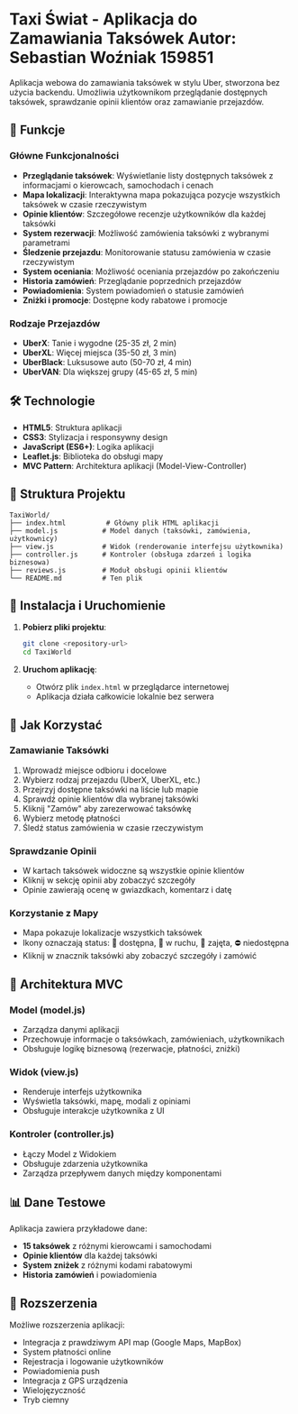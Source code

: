 # Taxi Świat - Aplikacja do Zamawiania Taksówek             Autor: Sebastian Woźniak 159851

Aplikacja webowa do zamawiania taksówek w stylu Uber, stworzona bez użycia backendu. Umożliwia użytkownikom przeglądanie dostępnych taksówek, sprawdzanie opinii klientów oraz zamawianie przejazdów.

## 🚀 Funkcje

### Główne Funkcjonalności
- **Przeglądanie taksówek**: Wyświetlanie listy dostępnych taksówek z informacjami o kierowcach, samochodach i cenach
- **Mapa lokalizacji**: Interaktywna mapa pokazująca pozycje wszystkich taksówek w czasie rzeczywistym
- **Opinie klientów**: Szczegółowe recenzje użytkowników dla każdej taksówki
- **System rezerwacji**: Możliwość zamówienia taksówki z wybranymi parametrami
- **Śledzenie przejazdu**: Monitorowanie statusu zamówienia w czasie rzeczywistym
- **System oceniania**: Możliwość oceniania przejazdów po zakończeniu
- **Historia zamówień**: Przeglądanie poprzednich przejazdów
- **Powiadomienia**: System powiadomień o statusie zamówień
- **Zniżki i promocje**: Dostępne kody rabatowe i promocje

### Rodzaje Przejazdów
- **UberX**: Tanie i wygodne (25-35 zł, 2 min)
- **UberXL**: Więcej miejsca (35-50 zł, 3 min)
- **UberBlack**: Luksusowe auto (50-70 zł, 4 min)
- **UberVAN**: Dla większej grupy (45-65 zł, 5 min)

## 🛠️ Technologie

- **HTML5**: Struktura aplikacji
- **CSS3**: Stylizacja i responsywny design
- **JavaScript (ES6+)**: Logika aplikacji
- **Leaflet.js**: Biblioteka do obsługi mapy
- **MVC Pattern**: Architektura aplikacji (Model-View-Controller)

## 📁 Struktura Projektu

```
TaxiWorld/
├── index.html          # Główny plik HTML aplikacji
├── model.js           # Model danych (taksówki, zamówienia, użytkownicy)
├── view.js            # Widok (renderowanie interfejsu użytkownika)
├── controller.js      # Kontroler (obsługa zdarzeń i logika biznesowa)
├── reviews.js         # Moduł obsługi opinii klientów
└── README.md          # Ten plik
```

## 🚀 Instalacja i Uruchomienie

1. **Pobierz pliki projektu**:
   ```bash
   git clone <repository-url>
   cd TaxiWorld
   ```

2. **Uruchom aplikację**:
   - Otwórz plik `index.html` w przeglądarce internetowej
   - Aplikacja działa całkowicie lokalnie bez serwera

## 📱 Jak Korzystać

### Zamawianie Taksówki
1. Wprowadź miejsce odbioru i docelowe
2. Wybierz rodzaj przejazdu (UberX, UberXL, etc.)
3. Przejrzyj dostępne taksówki na liście lub mapie
4. Sprawdź opinie klientów dla wybranej taksówki
5. Kliknij "Zamów" aby zarezerwować taksówkę
6. Wybierz metodę płatności
7. Śledź status zamówienia w czasie rzeczywistym

### Sprawdzanie Opinii
- W kartach taksówek widoczne są wszystkie opinie klientów
- Kliknij w sekcję opinii aby zobaczyć szczegóły
- Opinie zawierają ocenę w gwiazdkach, komentarz i datę

### Korzystanie z Mapy
- Mapa pokazuje lokalizacje wszystkich taksówek
- Ikony oznaczają status: 🚕 dostępna, 🚗 w ruchu, 🚙 zajęta, ⛔ niedostępna
- Kliknij w znacznik taksówki aby zobaczyć szczegóły i zamówić

## 🎨 Architektura MVC

### Model (model.js)
- Zarządza danymi aplikacji
- Przechowuje informacje o taksówkach, zamówieniach, użytkownikach
- Obsługuje logikę biznesową (rezerwacje, płatności, zniżki)

### Widok (view.js)
- Renderuje interfejs użytkownika
- Wyświetla taksówki, mapę, modali z opiniami
- Obsługuje interakcje użytkownika z UI

### Kontroler (controller.js)
- Łączy Model z Widokiem
- Obsługuje zdarzenia użytkownika
- Zarządza przepływem danych między komponentami

## 📊 Dane Testowe

Aplikacja zawiera przykładowe dane:
- **15 taksówek** z różnymi kierowcami i samochodami
- **Opinie klientów** dla każdej taksówki
- **System zniżek** z różnymi kodami rabatowymi
- **Historia zamówień** i powiadomienia

## 🔧 Rozszerzenia

Możliwe rozszerzenia aplikacji:
- Integracja z prawdziwym API map (Google Maps, MapBox)
- System płatności online
- Rejestracja i logowanie użytkowników
- Powiadomienia push
- Integracja z GPS urządzenia
- Wielojęzyczność
- Tryb ciemny
